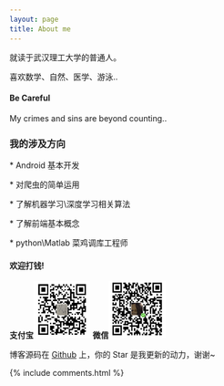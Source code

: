 ```yaml
---
layout: page
title: About me 
---
```


就读于武汉理工大学的普通人。
<p>
喜欢数学、自然、医学、游泳..
<p>
<h4> Be Careful </h4>
<p>
	My crimes and sins are beyond counting..
<p>

<h3> 我的涉及方向 </h3>  
<p>
* Android 基本开发
<p>
* 对爬虫的简单运用
<p>
* 了解机器学习\深度学习相关算法
<p>
* 了解前端基本概念
<p>
* python\Matlab 菜鸡调库工程师
<p> 

<h4> 欢迎打钱! </h4>
<p>
<b>支付宝</b><img src="/images/payimg/alipayimg.jpg" width="100" height="100" />
<b>微信</b><img src="/images/payimg/weipayimg.jpg" width="100" height="100" />
<p> 

博客源码在 <a target="_blank" href='https://github.com/775269512/775269512.github.io/'>Github</a> 上，你的 Star 是我更新的动力，谢谢~

<p> 

<p> 

<p> 


{% include comments.html %}

